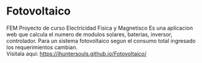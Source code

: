 # Fotovoltaico
FEM
Proyecto de curso Electricidad Fisica y Magnetisco
Es una aplicacion web que calcula el numero de modulos solares, baterias, inversor, controlador. Para un sistema fotovoltaico segun el consumo total ingresado los requerimientos cambian. <br>
Visitala aqui: https://ihuntersouls.github.io/Fotovoltaico/